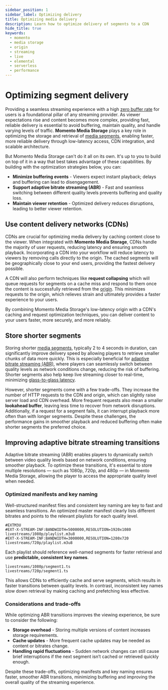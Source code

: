 ```yaml
---
sidebar_position: 1
sidebar_label: Optimizing delivery
title: Optimizing media delivery
description: Learn how to optimize delivery of segments to a CDN
hide_title: true
keywords:
  - momento
  - media storage
  - origin
  - streaming
  - live
  - elemental
  - serverless
  - performance
---
```


# Optimizing segment delivery

Providing a seamless streaming experience with a high [zero buffer rate](/media-storage/core-concepts/zero-buffer-rate) for users is a foundational pillar of any streaming provider. As viewer expectations rise and content becomes more complex, providing fast, reliable delivery is essential to avoid buffering, maintain quality, and handle varying levels of traffic. **Momento Media Storage** plays a key role in optimizing the storage and retrieval of [media segments](/media-storage/core-concepts/segments), enabling faster, more reliable delivery through low-latency access, CDN integration, and scalable architecture.

But Momento Media Storage can't do it all on its own. It's up to you to build on top of it in a way that best takes advantage of these capabilities. By building with the optimization strategies below, you can:

* **Minimize buffering events** - Viewers expect instant playback; delays and buffering can lead to disengagement.
* **Support adaptive bitrate streaming (ABR)** - Fast and seamless switching between different quality levels prevents buffering and quality loss.
* **Maintain viewer retention** - Optimized delivery reduces disruptions, leading to better viewer retention.

## Use content delivery networks (CDNs)

CDNs are crucial for optimizing media delivery by caching content close to the viewer. When integrated with **Momento Media Storage**, CDNs handle the majority of user requests, reducing latency and ensuring smooth playback. Incorporating a CDN into your workflow will reduce latency to viewers by removing calls directly to the origin. The cached segments will be geographically close to your end users, providing the fastest delivery possible.

A CDN will also perform techniques like **request collapsing** which will queue requests for segments on a cache miss and respond to them once the content is successfully retrieved from the [origin](/media-storage/core-concepts/origin). This minimizes requests to the origin, which relieves strain and ultimately provides a faster experience to your users.

By combining Momento Media Storage's low-latency origin with a CDN's caching and request optimization techniques, you can deliver content to your users faster, more securely, and more reliably.

## Store shorter segments

Storing shorter [media segments](/media-storage/core-concepts/segments), typically 2 to 4 seconds in duration, can significantly improve delivery speed by allowing players to retrieve smaller chunks of data more quickly. This is especially beneficial for [adaptive bitrate streaming (ABR)](/media-storage/performance/adaptive-bitrates/how-it-works), where players can seamlessly switch between quality levels as network conditions change, reducing the risk of buffering. Shorter segments also help keep live streaming closer to real-time, minimizing [glass-to-glass latency](/media-storage/streaming/live-streaming/glass-to-glass-latency).

However, shorter segments come with a few trade-offs. They increase the number of HTTP requests to the CDN and origin, which can slightly raise server load and CDN overhead. More frequent requests also mean a smaller **lookahead buffer**, leaving less time to recover from network disruptions. Additionally, if a request for a segment fails, it can interrupt playback more often than with longer segments. Despite these challenges, the performance gains in smoother playback and reduced buffering often make shorter segments the preferred choice.

## Improving adaptive bitrate streaming transitions

Adaptive bitrate streaming (ABR) enables players to dynamically switch between video quality levels based on network conditions, ensuring smoother playback. To optimize these transitions, it's essential to store multiple resolutions — such as 1080p, 720p, and 480p — in Momento Media Storage, allowing the player to access the appropriate quality level when needed.

### Optimized manifests and key naming

Well-structured manifest files and consistent key naming are key to fast and seamless transitions. An optimized master manifest clearly lists different bitrates and points to the relevant playlists for each quality level.

```plaintext
#EXTM3U
#EXT-X-STREAM-INF:BANDWIDTH=5000000,RESOLUTION=1920x1080
livestreams/1080p/playlist.m3u8
#EXT-X-STREAM-INF:BANDWIDTH=3000000,RESOLUTION=1280x720
livestreams/720p/playlist.m3u8
```

Each playlist should reference well-named segments for faster retrieval and use **predictable, consistent key names**.

```plaintext
livestreams/1080p/segment1.ts
livestreams/720p/segment1.ts
```

This allows CDNs to efficiently cache and serve segments, which results in faster transitions between quality levels. In contrast, inconsistent key names slow down retrieval by making caching and prefetching less effective.

### Considerations and trade-offs

While optimizing ABR transitions improves the viewing experience, be sure to consider the following:

* **Storage overhead** - Storing multiple versions of content increases storage requirements.
* **Cache updates** - More frequent cache updates may be needed as content or bitrates change.
* **Handling rapid fluctuations** - Sudden network changes can still cause brief interruptions if the next segment isn’t cached or retrieved quickly enough.

Despite these trade-offs, optimizing manifests and key naming ensures faster, smoother ABR transitions, minimizing buffering and improving the overall quality of the streaming experience.
